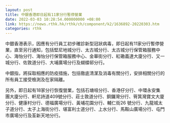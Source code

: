 ```yaml
---
layout: post
title: 中銀香港即日起有11家分行暫停營業
date: 2022-03-03 10:28:54.000000000 +08:00
link: https://news.rthk.hk/rthk/ch/component/k2/1636892-20220303.htm
categories: rthk
---
```


中銀香港表示，因應有分行員工初步確診新型冠狀病毒，即日起有11家分行暫停營業，直至另行通知，包括堅尼地城分行、太古城分行、太古城分行保管箱服務中心、海怡分行、海怡分行保管箱服務中心、金華街分行、紅磡義達大廈分行、又一城分行、佐敦道分行、大埔廣場分行及蝴蝶邨分行。

中銀指，將採取相應的防疫措施，包括徹底清潔及消毒有關分行，安排相關分行的所有員工接受檢測及在家隔離。

另外，即日起有18家分行恢復營業，包括石塘咀分行、香港仔分行、中環永安集團大廈分行、軒尼詩道409號分行、莊士敦道分行、銅鑼灣分行、筲箕灣寶文大廈分行、健康村分行、德福廣場分行、黃埔花園分行、輔仁街26 號分行、九龍城太子道分行、太子上海街分行、堪富利士道分行、上水分行、馬鞍山廣場分行、屯門市廣場分行及荃新天地分行。
